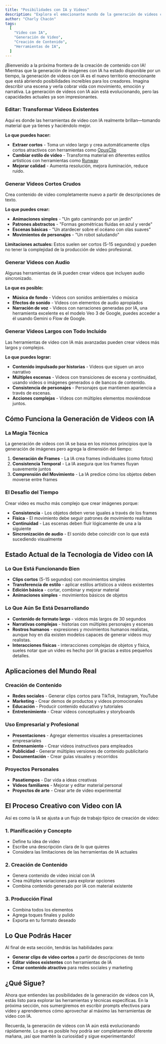 ```yaml
---
title: "Posibilidades con IA y Videos"
description: "Explora el emocionante mundo de la generación de videos con IA y qué es posible con la tecnología actual"
author: "Charly Chacón"
tags:
  [
    "Video con IA",
    "Generación de Video",
    "Creación de Contenido",
    "Herramientas de IA",
  ]
---
```


¡Bienvenido a la próxima frontera de la creación de contenido con IA! Mientras que la generación de imágenes con IA ha estado disponible por un tiempo, la generación de videos con IA es el nuevo territorio emocionante que está abriendo posibilidades increíbles para los creadores. Imagina describir una escena y verla cobrar vida con movimiento, emoción y narrativa. La generación de videos con IA aún está evolucionando, pero las capacidades actuales ya son impresionantes.

### **Editar: Transformar Videos Existentes**

Aquí es donde las herramientas de video con IA realmente brillan—tomando material que ya tienes y haciéndolo mejor.

**Lo que puedes hacer:**

- **Extraer cortos** - Toma un video largo y crea automáticamente clips cortos atractivos con herramientas como [OpusClip](https://www.opus.pro/)
- **Cambiar estilo de video** - Transforma material en diferentes estilos artísticos con herramientas como [Runway](https://runwayml.com/)
- **Mejorar calidad** - Aumenta resolución, mejora iluminación, reduce ruido.

### **Generar Videos Cortos Crudos**

Crea contenido de video completamente nuevo a partir de descripciones de texto.

**Lo que puedes crear:**

- **Animaciones simples** - "Un gato caminando por un jardín"
- **Patrones abstractos** - "Formas geométricas fluidas en azul y verde"
- **Escenas básicas** - "Un atardecer sobre el océano con olas suaves"
- **Movimientos de personajes** - "Un robot saludando"

**Limitaciones actuales:** Estos suelen ser cortos (5-15 segundos) y pueden no tener la complejidad de la producción de video profesional.

### **Generar Videos con Audio**

Algunas herramientas de IA pueden crear videos que incluyen audio sincronizado.

**Lo que es posible:**

- **Música de fondo** - Videos con sonidos ambientales o música
- **Efectos de sonido** - Videos con elementos de audio apropiados
- **Narración de voz** - Videos con narraciones generadas por IA, una herramienta excelente es el modelo Veo 3 de Google, puedes acceder a él usando Gemini o Flow de Google.

### **Generar Videos Largos con Todo Incluido**

Las herramientas de video con IA más avanzadas pueden crear videos más largos y complejos.

**Lo que puedes lograr:**

- **Contenido impulsado por historias** - Videos que siguen un arco narrativo
- **Múltiples escenas** - Videos con transiciones de escena y continuidad, usando videos o imágenes generados o de bancos de contenido.
- **Consistencia de personajes** - Personajes que mantienen apariencia a través de escenas.
- **Acciones complejas** - Videos con múltiples elementos moviéndose juntos.

## Cómo Funciona la Generación de Videos con IA

### **La Magia Técnica**

La generación de videos con IA se basa en los mismos principios que la generación de imágenes pero agrega la dimensión del tiempo:

1. **Generación de Frames** - La IA crea frames individuales (como fotos)
2. **Consistencia Temporal** - La IA asegura que los frames fluyan suavemente juntos
3. **Comprensión del Movimiento** - La IA predice cómo los objetos deben moverse entre frames

### **El Desafío del Tiempo**

Crear video es mucho más complejo que crear imágenes porque:

- **Consistencia** - Los objetos deben verse iguales a través de los frames
- **Física** - El movimiento debe seguir patrones de movimiento realistas
- **Continuidad** - Las escenas deben fluir lógicamente de una a la siguiente
- **Sincronización de audio** - El sonido debe coincidir con lo que está sucediendo visualmente

## Estado Actual de la Tecnología de Video con IA

### **Lo Que Está Funcionando Bien**

- **Clips cortos** (5-15 segundos) con movimientos simples
- **Transferencia de estilo** - aplicar estilos artísticos a videos existentes
- **Edición básica** - cortar, combinar y mejorar material
- **Animaciones simples** - movimientos básicos de objetos

### **Lo Que Aún Se Está Desarrollando**

- **Contenido de formato largo** - videos más largos de 30 segundos
- **Narrativas complejas** - historias con múltiples personajes y escenas
- **Rostros humanos** - expresiones y movimientos humanos realistas, aunque hoy en día existen modelos capaces de generar videos muy realistas.
- **Interacciones físicas** - interacciones complejas de objetos y física, sueles notar que un video es hecho por IA gracias a estos pequeños detalles.

## Aplicaciones del Mundo Real

### **Creación de Contenido**

- **Redes sociales** - Generar clips cortos para TikTok, Instagram, YouTube
- **Marketing** - Crear demos de productos y videos promocionales
- **Educación** - Producir contenido educativo y tutoriales
- **Entretenimiento** - Crear videos conceptuales y storyboards

### **Uso Empresarial y Profesional**

- **Presentaciones** - Agregar elementos visuales a presentaciones empresariales
- **Entrenamiento** - Crear videos instructivos para empleados
- **Publicidad** - Generar múltiples versiones de contenido publicitario
- **Documentación** - Crear guías visuales y recorridos

### **Proyectos Personales**

- **Pasatiempos** - Dar vida a ideas creativas
- **Videos familiares** - Mejorar y editar material personal
- **Proyectos de arte** - Crear arte de video experimental

## El Proceso Creativo con Video con IA

Así es como la IA se ajusta a un flujo de trabajo típico de creación de video:

### **1. Planificación y Concepto**

- Define tu idea de video
- Escribe una descripción clara de lo que quieres
- Considera las limitaciones de las herramientas de IA actuales

### **2. Creación de Contenido**

- Genera contenido de video inicial con IA
- Crea múltiples variaciones para explorar opciones
- Combina contenido generado por IA con material existente

### **3. Producción Final**

- Combina todos los elementos
- Agrega toques finales y pulido
- Exporta en tu formato deseado

## Lo Que Podrás Hacer

Al final de esta sección, tendrás las habilidades para:

- **Generar clips de video cortos** a partir de descripciones de texto
- **Editar videos existentes** con herramientas de IA
- **Crear contenido atractivo** para redes sociales y marketing

## ¿Qué Sigue?

Ahora que entiendes las posibilidades de la generación de videos con IA, estás listo para explorar las herramientas y técnicas específicas. En la próxima sección, nos sumergiremos en escribir prompts efectivos para video y aprenderemos cómo aprovechar al máximo las herramientas de video con IA.

Recuerda, la generación de videos con IA aún está evolucionando rápidamente. Lo que es posible hoy podría ser completamente diferente mañana, ¡así que mantén la curiosidad y sigue experimentando!
